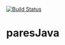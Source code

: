 [![Build Status](https://travis-ci.org/muratsplat/paresJava.svg?branch=master)](https://travis-ci.org/muratsplat/paresJava)
# paresJava
